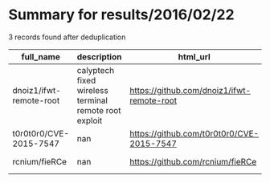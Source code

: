 
# Summary for results/2016/02/22
    
3 records found after deduplication

| full_name | description | html_url | matched_list | matched_count | pushed_at | size | stargazers_count | language | forks_count |
|-------------------------|-------------------------------------------------------|--------------------------------------------|----------------|-----------------|---------------------------|--------|--------------------|------------|---------------|
| dnoiz1/ifwt-remote-root | calyptech fixed wireless terminal remote root exploit | https://github.com/dnoiz1/ifwt-remote-root | ['exploit'] | 1 | 2016-02-22 05:25:08+00:00 | 2 | 0 | Python | 0 |
| t0r0t0r0/CVE-2015-7547 | nan | https://github.com/t0r0t0r0/CVE-2015-7547 | ['cve-2'] | 1 | 2016-02-22 00:30:48+00:00 | 6 | 1 | PHP | 1 |
| rcnium/fieRCe | nan | https://github.com/rcnium/fieRCe | ['rce'] | 1 | 2016-02-22 02:55:19+00:00 | 0 | 0 | nan | 0 |
